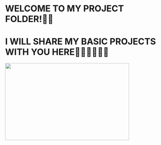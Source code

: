 # WELCOME TO MY PROJECT FOLDER!👋👋

# I WILL SHARE MY BASIC PROJECTS WITH YOU HERE🧑🏻‍💻🧑🏻‍💻

<img src="ttps://github.com/user-attachments/assets/43eccb8d-9b38-4c31-810a-f2d1e87de30f" width="400" height="250">

